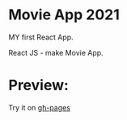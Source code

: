 # Movie App 2021

MY first React App.

React JS - make Movie App.

# Preview:

Try it on [gh-pages](https://jiho-bae.github.io/movie-app-2021/)
